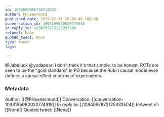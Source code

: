 ```yaml
---
id: 1095000956750712832
author: PHuenermund
published_date: 2019-02-11 16:45:46 +00:00
conversation_id: 1093195080020774918
in_reply_to: 1094997872125333504
retweet: None
quoted_tweet: None
type: tweet
tags:

---
```


@Jabaluck @yudapearl I don't think it's that simple, to be honest. RCTs are seen to be the "gold standard" in PO because the Rubin causal model even defines a causal effect in terms of experiments.

### Metadata

Author: [[@PHuenermund]]
Conversation: [[conversation-1093195080020774918]]
In reply to: [[1094997872125333504]]
Retweet of: [[None]]
Quoted tweet: [[None]]
